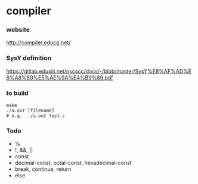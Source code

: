 # compiler

### website
http://compiler.educg.net/

### SysY definition
https://gitlab.eduxiji.net/nscscc/docs/-/blob/master/SysY%E8%AF%AD%E8%A8%80%E5%AE%9A%E4%B9%89.pdf


### to build
```
make
./a.out [filename]
# e.g.  ./a.out test.c
```

### Todo

- %
- !, &&, ||
- const
- decimal-const, octal-const, hexadecimal-const
- break, continue, return
- else


